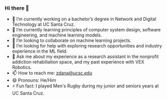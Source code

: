 ### Hi there 👋
- 🔭 I’m currently working on a bachelor’s degree in Network and Digital Technology at UC Santa Cruz. 
- 🌱 I’m currently learning principles of computer system design, software engineering, and machine learning models.
- 👯 I’m looking to collaborate on machine learning projects. 
- 🤔 I’m looking for help with exploring research opportunities and industry experience in the ML field. 
- 💬 Ask me about my experience as a research assistant in the nonprofit addiction rehabiliation space, and my past experience with VEX Robotics.
- 📫 How to reach me: zdana@ucsc.edu 
- 😄 Pronouns: He/Him 
- ⚡ Fun fact: I played Men's Rugby during my junior and seniors years at UC Santa Cruz.

